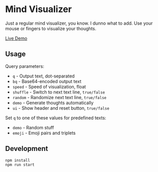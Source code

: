 # Mind Visualizer

Just a regular mind visualizer, you know. I dunno what to add.
Use your mouse or fingers to visualize your thoughts.

[Live Demo](https://vemel.github.io/mindvisualizer/)

## Usage

Query parameters:

- `q` - Output text, dot-separated
- `bq` - Base64-encoded output text
- `speed` - Speed of visualization, float
- `shuffle` - Switch to next text line, `true/false`
- `random` - Randomize next text line, `true/false`
- `demo` - Generate thoughts automatically
- `ui` - Show header and reset button, `true/false`

Set `q` to one of these values for predefined texts:

- `demo` - Random stuff
- `emoji` - Emoji pairs and triplets

## Development

```bash
npm install
npm run start
```
